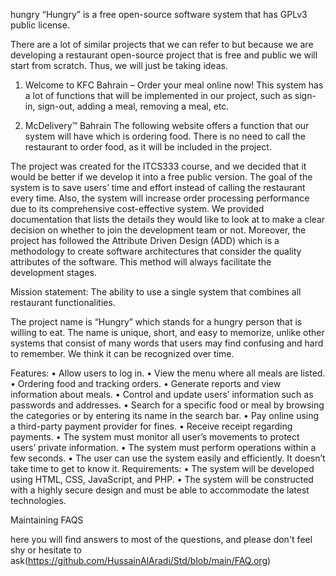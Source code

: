 hungry
“Hungry” is a free open-source software system that has GPLv3 public license.

There are a lot of similar projects that we can refer to but because we are developing a restaurant open-source project that is free and public we will start from scratch. Thus, we will just be taking ideas. 
1.	Welcome to KFC Bahrain – Order your meal online now!
This system has a lot of functions that will be implemented in our project, such as sign-in, sign-out, adding a meal, removing a meal, etc.

2.	McDelivery™ Bahrain
The following website offers a function that our system will have which is ordering food. There is no need to call the restaurant to order food, as it will be included in the project.

The project was created for the ITCS333 course, and we decided that it would be better if we develop it into a free public version. The goal of the system is to save users’ time and effort instead of calling the restaurant every time. Also, the system will increase order processing performance due to its comprehensive cost-effective system. We provided documentation that lists the details they would like to look at to make a clear decision on whether to join the development team or not. Moreover, the project has followed the Attribute Driven Design (ADD) which is a methodology to create software architectures that consider the quality attributes of the software. This method will always facilitate the development stages.

Mission statement: The ability to use a single system that combines all restaurant functionalities. 


The project name is “Hungry” which stands for a hungry person that is willing to eat. The name is unique, short, and easy to memorize, unlike other systems that consist of many words that users may find confusing and hard to remember. We think it can be recognized over time.

Features:
•	Allow users to log in.
•	View the menu where all meals are listed.
•	Ordering food and tracking orders.
•	Generate reports and view information about meals.
•	Control and update users’ information such as passwords and addresses.
•	Search for a specific food or meal by browsing the categories or by entering its name in the search bar.
•	Pay online using a third-party payment provider for fines.
•	Receive receipt regarding payments.
•	The system must monitor all user’s movements to protect users’ private information.
•	The system must perform operations within a few seconds.
•	The user can use the system easily and efficiently. It doesn’t take time to get to know it.
Requirements:
•	The system will be developed using HTML, CSS, JavaScript, and PHP. 
•	The system will be constructed with a highly secure design and must be able to accommodate the latest technologies.


Maintaining FAQS

here you will find answers to most of the questions, and please don't feel shy or hesitate to ask(https://github.com/HussainAlAradi/Std/blob/main/FAQ.org)
